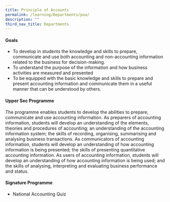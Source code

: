 ```yaml
---
title: Principle of Accounts
permalink: /learning/Departments/poa/
description: ""
third_nav_title: Departments
---
```

#### Goals

*   To develop in students the knowledge and skills to prepare, communicate and use both accounting and non-accounting information related to the business for decision-making.
*   To understand the purpose of the information and how business activities are measured and presented
*   To be equipped with the basic knowledge and skills to prepare and present accounting information and communicate them in a useful manner that can be understood by others.

#### Upper Sec Programme

The programme enables students to develop the abilities to prepare, communicate and use accounting information. As preparers of accounting information, students will develop an understanding of the elements, theories and procedures of accounting; an understanding of the accounting information system; the skills of recording, organising, summarising and analysing business transactions. As communicators of accounting information, students will develop an understanding of how accounting information is being presented; the skills of presenting quantitative accounting information. As users of accounting information, students will develop an understanding of how accounting information is being used; and the skills of analysing, interpreting and evaluating business performance and status.

#### Signature Programme

*   National Accounting Quiz